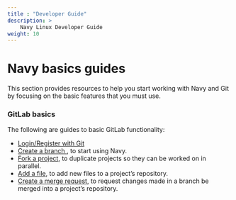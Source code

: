 ```yaml
---
title : "Developer Guide"
description: >
    Navy Linux Developer Guide
weight: 10
---
```

# Navy basics guides
This section provides resources to help you start working with Navy and Git by focusing on the basic features that you must use.

### GitLab basics
The following are guides to basic GitLab functionality:

* [Login/Register with Git ](/wiki/developer-guide/login-register/)
* [Create a branch ](/wiki/developer-guide/create-branch/) , to start using Navy.
* [Fork a project](/wiki/developer-guide/folk-project/), to duplicate projects so they can be worked on in parallel.
* [Add a file](/wiki/developer-guide/add-file/), to add new files to a project’s repository.
* [Create a merge request](#), to request changes made in a branch be merged into a project’s repository.